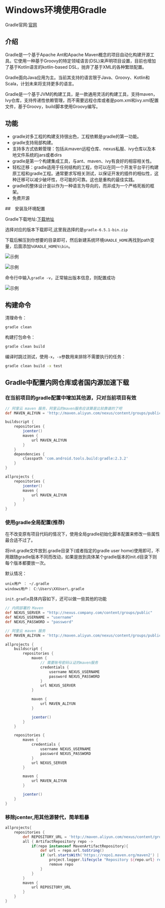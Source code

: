 # Windows环境使用Gradle

Gradle官网:[官网](https://gradle.org/)

## 介绍

Gradle是一个基于Apache Ant和Apache Maven概念的项目自动化构建开源工具。它使用一种基于Groovy的特定领域语言(DSL)来声明项目设置，目前也增加了基于Kotlin语言的kotlin-based DSL，抛弃了基于XML的各种繁琐配置。

Gradle面向Java应用为主。当前其支持的语言限于Java、Groovy、Kotlin和Scala，计划未来将支持更多的语言。

Gradle是一个基于JVM的构建工具，是一款通用灵活的构建工具，支持maven， Ivy仓库，支持传递性依赖管理，而不需要远程仓库或者是pom.xml和ivy.xml配置文件，基于Groovy，build脚本使用Groovy编写。

## 功能

- gradle对多工程的构建支持很出色，工程依赖是gradle的第一功能。
- gradle支持局部构建。
- 支持多方式依赖管理：包括从maven远程仓库、nexus私服、ivy仓库以及本地文件系统的jars或者dirs
- gradle是第一个构建集成工具，与ant、maven、ivy有良好的相容相关性。
- 轻松迁移：gradle适用于任何结构的工程，你可以在同一个开发平台平行构建原工程和gradle工程。通常要求写相关测试，以保证开发的插件的相似性，这种迁移可以减少破坏性，尽可能的可靠。这也是重构的最佳实践。
- gradle的整体设计是以作为一种语言为导向的，而非成为一个严格死板的框架。
- 免费开源

##　安装及环境配置

Gradle下载地址:[下载地址](https://services.gradle.org/distributions/)

选择对应的版本下载即可,这里我选择的是`gradle-6.5.1-bin.zip`

下载后解压到你想要的目录即可，然后新建系统环境`GRADLE_HOME`再找到path变量，后面添加`%GRADLE_HOME%\bin`。

![示例](../../IMG/gradle/001.png)

![示例](../../IMG/gradle/002.png)

命令行中输入`gradle -v`，正常输出版本信息，则配置成功

![示例](../../IMG/gradle/002.png)

## 构建命令

清理命令：

```bash
gradle clean
```

构建打包命令：

```bash
gradle clean build
```

编译时跳过测试，使用`-x`，`-x`参数用来排除不需要执行的任务：

```bash
gradle clean build -x test
```

## Gradle中配置内网仓库或者国内源加速下载

### 在当前项目的gradle配置中增加其他源，只对当前项目有效

```groovy
// 阿里云 maven 服务，阿里云的maven服务应该算是比较靠谱的了吧
def MAVEN_ALIYUN = 'http://maven.aliyun.com/nexus/content/groups/public'

buildscript {
    repositories {
        jcenter()
        maven {
            url MAVEN_ALIYUN
        }
    }
    dependencies {
        classpath 'com.android.tools.build:gradle:2.3.2'
    }
}

allprojects {
    repositories {
        jcenter()
        maven {
            url MAVEN_ALIYUN
        }
    }
}
```

### 使用gradle全局配置(推荐)

在不改变原有项目代码的情况下，使用全局gradle初始化脚本配置来修改一些属性最合适不过了。

将init.gradle文件放到.gradle目录下(或者指定的gradle user home)使用即可，不用跟随gradle版本不同而改动，如果是放到具体某个gradle版本的init.d目录下则每个版本都要放一次。

默认情况：

```properties
unix用户 ： ~/.gradle
windows用户： C:\Users\XXUser\.gradle
```

`init.gradle`具体内容如下，还可以做一些其他的功能

```groovy
// 内网部署的 Maven
def NEXUS_SERVER = "http://nexus.company.com/content/groups/public"
def NEXUS_USERNAME = "username"
def NEXUS_PASSWORD = "password"

// 阿里云 maven 服务
def MAVEN_ALIYUN = 'http://maven.aliyun.com/nexus/content/groups/public'

allprojects {
    buildscript {
        repositories {
            maven {
                // 需要账号密码认证的maven服务
                credentials {
                    username NEXUS_USERNAME
                    password NEXUS_PASSWORD
                }
                url NEXUS_SERVER
            }

            maven {
                url MAVEN_ALIYUN
            }

            jcenter()
        }
    }

    repositories {
        maven {
            credentials {
                username NEXUS_USERNAME
                password NEXUS_PASSWORD
            }
            url NEXUS_SERVER
        }

        maven {
            url MAVEN_ALIYUN
        }

        jcenter()
    }
}
```

### 移除jcenter,用其他源替代，简单粗暴

```groovy
allprojects{
    repositories {
        def REPOSITORY_URL = 'http://maven.aliyun.com/nexus/content/groups/public'
        all { ArtifactRepository repo ->
            if(repo instanceof MavenArtifactRepository){
                def url = repo.url.toString()
                if (url.startsWith('https://repo1.maven.org/maven2') || url.startsWith('https://jcenter.bintray.com/')) {
                    project.logger.lifecycle "Repository ${repo.url} replaced by $REPOSITORY_URL."
                    remove repo
                }
            }
        }
        maven {
            url REPOSITORY_URL
        }
    }
}
```
